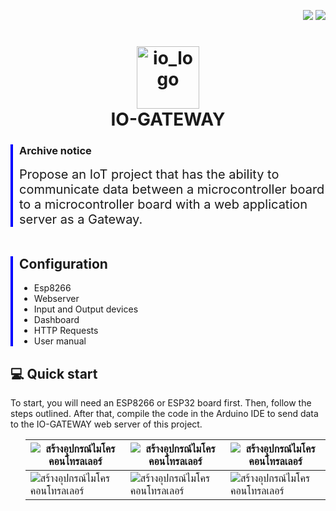 <p align="right">
  <img src="https://img.shields.io/badge/PHP-v7.4-777BB4"/>
  <img src="https://img.shields.io/badge/Arduino_IDE-v1.8.13-00979D"/>

</p>
<h1 align="center">
  <img src="https://github.com/user-attachments/assets/cb8a947b-8ce8-40bd-9827-9ee32c7c0fda" alt="io_logo" width="100"/>  
  <br>IO-GATEWAY
</h1>
<div style="border-left: 4px solid blue; padding-left: 10px;">
  <h3>Archive notice</h3>
  <span style="font-size: 20px;">Propose an IoT project that has the ability to communicate data between a microcontroller board to a microcontroller board with a web application server as a Gateway.</span>

</div>
<br>
<div style="border-left: 4px solid blue; padding-left: 10px; margin-top: 20px;">
  <h2>Configuration</h2>
  <ul>
    <li>Esp8266</li>
    <li>Webserver</li>
    <li>Input and Output devices</li>
    <li>Dashboard</li>
    <li>HTTP Requests</li>
    <li>User manual</li>
  </ul>
</div>
 <h2>💻 Quick start</h2>
 To start, you will need an ESP8266 or ESP32 board first. Then, follow the steps outlined. After that, compile the code in the Arduino IDE to send data to the IO-GATEWAY web server of this project.
  <ul>




| ![สร้างอุปกรณ์ไมโครคอนโทรลเลอร์](https://github.com/user-attachments/assets/cba7e9e6-635e-4146-ac4d-7694ddd668db) |![สร้างอุปกรณ์ไมโครคอนโทรลเลอร์](https://github.com/user-attachments/assets/cba7e9e6-635e-4146-ac4d-7694ddd668db) | ![สร้างอุปกรณ์ไมโครคอนโทรลเลอร์](https://github.com/user-attachments/assets/cba7e9e6-635e-4146-ac4d-7694ddd668db) |
|-----------------------------------|-----------------------------------|-----------------------------------|
| ![สร้างอุปกรณ์ไมโครคอนโทรลเลอร์](https://github.com/user-attachments/assets/cba7e9e6-635e-4146-ac4d-7694ddd668db) | ![สร้างอุปกรณ์ไมโครคอนโทรลเลอร์](https://github.com/user-attachments/assets/cba7e9e6-635e-4146-ac4d-7694ddd668db) | ![สร้างอุปกรณ์ไมโครคอนโทรลเลอร์](https://github.com/user-attachments/assets/cba7e9e6-635e-4146-ac4d-7694ddd668db) |

